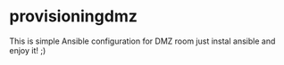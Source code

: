 # provisioningdmz

This is simple Ansible configuration for DMZ room
just instal ansible and enjoy it!
;)
